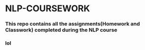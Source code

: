 # NLP-COURSEWORK
### This repo contains all the assignments(Homework and Classwork) completed during the NLP course
### lol
